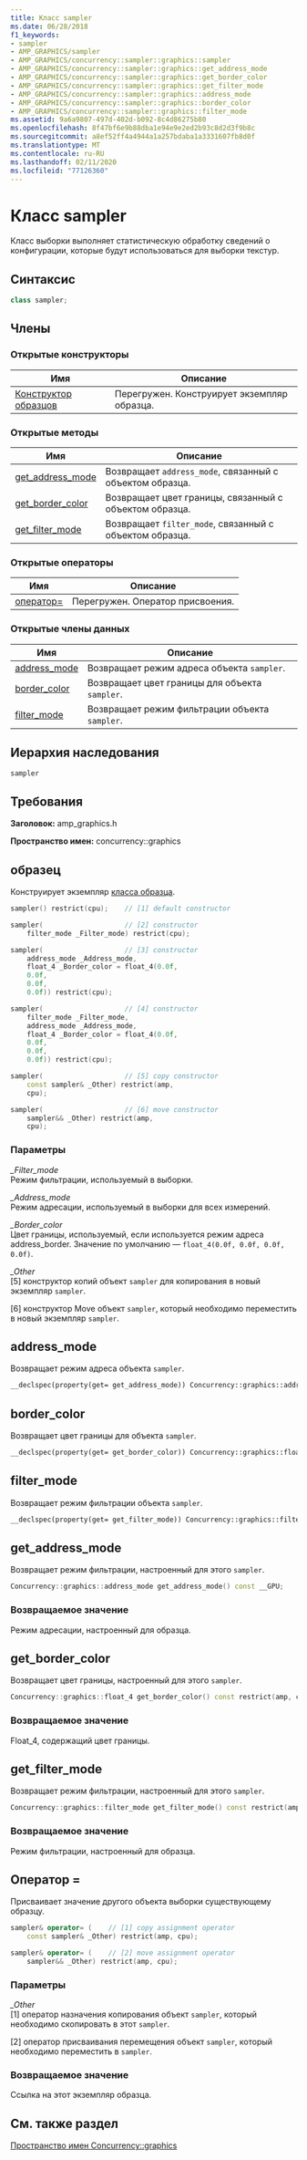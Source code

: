 ```yaml
---
title: Класс sampler
ms.date: 06/28/2018
f1_keywords:
- sampler
- AMP_GRAPHICS/sampler
- AMP_GRAPHICS/concurrency::sampler::graphics::sampler
- AMP_GRAPHICS/concurrency::sampler::graphics::get_address_mode
- AMP_GRAPHICS/concurrency::sampler::graphics::get_border_color
- AMP_GRAPHICS/concurrency::sampler::graphics::get_filter_mode
- AMP_GRAPHICS/concurrency::sampler::graphics::address_mode
- AMP_GRAPHICS/concurrency::sampler::graphics::border_color
- AMP_GRAPHICS/concurrency::sampler::graphics::filter_mode
ms.assetid: 9a6a9807-497d-402d-b092-8c4d86275b80
ms.openlocfilehash: 8f47bf6e9b88dba1e94e9e2ed2b93c8d2d3f9b8c
ms.sourcegitcommit: a8ef52ff4a4944a1a257bdaba1a3331607fb8d0f
ms.translationtype: MT
ms.contentlocale: ru-RU
ms.lasthandoff: 02/11/2020
ms.locfileid: "77126360"
---
```

# <a name="sampler-class"></a>Класс sampler

Класс выборки выполняет статистическую обработку сведений о конфигурации, которые будут использоваться для выборки текстур.

## <a name="syntax"></a>Синтаксис

```cpp
class sampler;
```

## <a name="members"></a>Члены

### <a name="public-constructors"></a>Открытые конструкторы

|Имя|Описание|
|----------|-----------------|
|[Конструктор образцов](#ctor)|Перегружен. Конструирует экземпляр образца.|

### <a name="public-methods"></a>Открытые методы

|Имя|Описание|
|----------|-----------------|
|[get_address_mode](#get_address_mode)|Возвращает `address_mode`, связанный с объектом образца.|
|[get_border_color](#get_border_color)|Возвращает цвет границы, связанный с объектом образца.|
|[get_filter_mode](#get_filter_mode)|Возвращает `filter_mode`, связанный с объектом образца.|

### <a name="public-operators"></a>Открытые операторы

|Имя|Описание|
|----------|-----------------|
|[оператор=](#operator_eq)|Перегружен. Оператор присвоения.|

### <a name="public-data-members"></a>Открытые члены данных

|Имя|Описание|
|----------|-----------------|
|[address_mode](#address_mode)|Возвращает режим адреса объекта `sampler`.|
|[border_color](#border_color)|Возвращает цвет границы для объекта `sampler`.|
|[filter_mode](#filter_mode)|Возвращает режим фильтрации объекта `sampler`.|

## <a name="inheritance-hierarchy"></a>Иерархия наследования

`sampler`

## <a name="requirements"></a>Требования

**Заголовок:** amp_graphics.h

**Пространство имен:** concurrency::graphics

## <a name="ctor"></a>образец

Конструирует экземпляр [класса образца](sampler-class.md).

```cpp
sampler() restrict(cpu);    // [1] default constructor

sampler(                    // [2] constructor
    filter_mode _Filter_mode) restrict(cpu);

sampler(                    // [3] constructor
    address_mode _Address_mode,
    float_4 _Border_color = float_4(0.0f,
    0.0f,
    0.0f,
    0.0f)) restrict(cpu);

sampler(                    // [4] constructor
    filter_mode _Filter_mode,
    address_mode _Address_mode,
    float_4 _Border_color = float_4(0.0f,
    0.0f,
    0.0f,
    0.0f)) restrict(cpu);

sampler(                    // [5] copy constructor
    const sampler& _Other) restrict(amp,
    cpu);

sampler(                    // [6] move constructor
    sampler&& _Other) restrict(amp,
    cpu);
```

### <a name="parameters"></a>Параметры

*_Filter_mode*<br/>
Режим фильтрации, используемый в выборки.

*_Address_mode*<br/>
Режим адресации, используемый в выборки для всех измерений.

*_Border_color*<br/>
Цвет границы, используемый, если используется режим адреса address_border. Значение по умолчанию — `float_4(0.0f, 0.0f, 0.0f, 0.0f)`.

*_Other*<br/>
[5] конструктор копий объект `sampler` для копирования в новый экземпляр `sampler`.

[6] конструктор Move объект `sampler`, который необходимо переместить в новый экземпляр `sampler`.

## <a name="address_mode"></a>address_mode

Возвращает режим адреса объекта `sampler`.

```cpp
__declspec(property(get= get_address_mode)) Concurrency::graphics::address_mode address_mode;
```

## <a name="border_color"></a>border_color

Возвращает цвет границы для объекта `sampler`.

```cpp
__declspec(property(get= get_border_color)) Concurrency::graphics::float_4 border_color;
```

## <a name="filter_mode"></a>filter_mode

Возвращает режим фильтрации объекта `sampler`.

```cpp
__declspec(property(get= get_filter_mode)) Concurrency::graphics::filter_mode filter_mode;
```

## <a name="get_address_mode"></a>get_address_mode

Возвращает режим фильтрации, настроенный для этого `sampler`.

```cpp
Concurrency::graphics::address_mode get_address_mode() const __GPU;
```

### <a name="return-value"></a>Возвращаемое значение

Режим адресации, настроенный для образца.

## <a name="get_border_color"></a>get_border_color

Возвращает цвет границы, настроенный для этого `sampler`.

```cpp
Concurrency::graphics::float_4 get_border_color() const restrict(amp, cpu);
```

### <a name="return-value"></a>Возвращаемое значение

Float_4, содержащий цвет границы.

## <a name="get_filter_mode"></a>get_filter_mode

Возвращает режим фильтрации, настроенный для этого `sampler`.

```cpp
Concurrency::graphics::filter_mode get_filter_mode() const restrict(amp, cpu);
```

### <a name="return-value"></a>Возвращаемое значение

Режим фильтрации, настроенный для образца.

## <a name="operator_eq"></a>Оператор =

Присваивает значение другого объекта выборки существующему образцу.

```cpp
sampler& operator= (    // [1] copy assignment operator
    const sampler& _Other) restrict(amp, cpu);

sampler& operator= (    // [2] move assignment operator
    sampler&& _Other) restrict(amp, cpu);
```

### <a name="parameters"></a>Параметры

*_Other*<br/>
[1] оператор назначения копирования объект `sampler`, который необходимо скопировать в этот `sampler`.

[2] оператор присваивания перемещения объект `sampler`, который необходимо переместить в `sampler`.

### <a name="return-value"></a>Возвращаемое значение

Ссылка на этот экземпляр образца.

## <a name="see-also"></a>См. также раздел

[Пространство имен Concurrency::graphics](concurrency-graphics-namespace.md)
